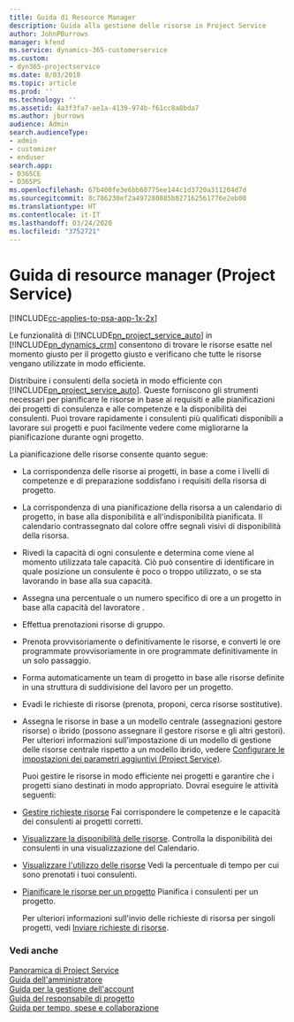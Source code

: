 ```yaml
---
title: Guida di Resource Manager
description: Guida alla gestione delle risorse in Project Service
author: JohnPBurrows
manager: kfend
ms.service: dynamics-365-customerservice
ms.custom:
- dyn365-projectservice
ms.date: 8/03/2018
ms.topic: article
ms.prod: ''
ms.technology: ''
ms.assetid: 4a3f3fa7-ae1a-4139-974b-f61cc8a8bda7
ms.author: jburrows
audience: Admin
search.audienceType:
- admin
- customizer
- enduser
search.app:
- D365CE
- D365PS
ms.openlocfilehash: 67b400fe3e6bb60775ee144c1d3720a311204d7d
ms.sourcegitcommit: 8c786230ef2a497280885b827162561776e2eb00
ms.translationtype: HT
ms.contentlocale: it-IT
ms.lasthandoff: 03/24/2020
ms.locfileid: "3752721"
---
```

# <a name="resource-manager-guide-project-service"></a>Guida di resource manager (Project Service)

[!INCLUDE[cc-applies-to-psa-app-1x-2x](../includes/cc-applies-to-psa-app-1x-2x.md)]

Le funzionalità di [!INCLUDE[pn_project_service_auto](../includes/pn-project-service-auto.md)] in [!INCLUDE[pn_dynamics_crm](../includes/pn-dynamics-crm.md)] consentono di trovare le risorse esatte nel momento giusto per il progetto giusto e verificano che tutte le risorse vengano utilizzate in modo efficiente.  
  
 Distribuire i consulenti della società in modo efficiente con [!INCLUDE[pn_project_service_auto](../includes/pn-project-service-auto.md)]. Queste forniscono gli strumenti necessari per pianificare le risorse in base ai requisiti e alle pianificazioni dei progetti di consulenza e alle competenze e la disponibilità dei consulenti. Puoi trovare rapidamente i consulenti più qualificati disponibili a lavorare sui progetti e puoi facilmente vedere come migliorarne la pianificazione durante ogni progetto.  
  
 La pianificazione delle risorse consente quanto segue:  
  
- La corrispondenza delle risorse ai progetti, in base a come i livelli di competenze e di preparazione soddisfano i requisiti della risorsa di progetto.  
  
- La corrispondenza di una pianificazione della risorsa a un calendario di progetto, in base alla disponibilità e all'indisponibilità pianificata. Il calendario contrassegnato dal colore offre segnali visivi di disponibilità della risorsa.  
  
- Rivedi la capacità di ogni consulente e determina come viene al momento utilizzata tale capacità. Ciò può consentire di identificare in quale posizione un consulente è poco o troppo utilizzato, o se sta lavorando in base alla sua capacità.  
  
- Assegna una percentuale o un numero specifico di ore a un progetto in base alla capacità del lavoratore .  
  
- Effettua prenotazioni risorse di gruppo.  
  
- Prenota provvisoriamente o definitivamente le risorse, e converti le ore programmate provvisoriamente in ore programmate definitivamente in un solo passaggio.  
  
- Forma automaticamente un team di progetto in base alle risorse definite in una struttura di suddivisione del lavoro per un progetto.  
  
- Evadi le richieste di risorse (prenota, proponi, cerca risorse sostitutive).  
  
- Assegna le risorse in base a un modello centrale (assegnazioni gestore risorse) o ibrido (possono assegnare il gestore risorse e gli altri gestori). Per ulteriori informazioni sull'impostazione di un modello di gestione delle risorse centrale rispetto a un modello ibrido, vedere [Configurare le impostazioni dei parametri aggiuntivi (Project Service)](../project-service/configure-additional-parameters-settings.md).  
  
  Puoi gestire le risorse in modo efficiente nei progetti e garantire che i progetti siano destinati in modo appropriato. Dovrai eseguire le attività seguenti:  
  
- [Gestire richieste risorse](../project-service/manage-resource-requests.md) Fai corrispondere le competenze e le capacità dei consulenti ai progetti corretti.  
  
- [Visualizzare la disponibilità delle risorse](../project-service/view-resource-availability.md). Controlla la disponibilità dei consulenti in una visualizzazione del Calendario.  
  
- [Visualizzare l'utilizzo delle risorse](../project-service/view-resource-utilization.md) Vedi la percentuale di tempo per cui sono prenotati i tuoi consulenti.  
  
- [Pianificare le risorse per un progetto](../project-service/schedule-resources-project.md) Pianifica i consulenti per un progetto.  
  
  Per ulteriori informazioni sull'invio delle richieste di risorsa per singoli progetti, vedi [Inviare richieste di risorse](../project-service/submit-resource-requests.md).  
  
### <a name="see-also"></a>Vedi anche  
 [Panoramica di Project Service](../project-service/overview.md)   
 [Guida dell'amministratore](../project-service/admin-guide.md)   
 [Guida per la gestione dell'account](../project-service/account-manager-guide.md)   
 [Guida del responsabile di progetto](../project-service/project-manager-guide.md)   
 [Guida per tempo, spese e collaborazione](../project-service/time-expense-collaboration-guide.md)
